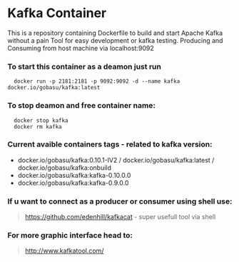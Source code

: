 # Kafka Container
This is a repository containing Dockerfile to build and start Apache Kafka without a pain
Tool for easy development or kafka testing. Producing and Consuming from host machine via localhost:9092

### To start this container as a deamon just run
```
  docker run -p 2181:2181 -p 9092:9092 -d --name kafka docker.io/gobasu/kafka:latest
```
### To stop deamon and free container name:
```
  docker stop kafka
  docker rm kafka
```

### Current avaible containers tags - related to kafka version:
* docker.io/gobasu/kafka:0.10.1-IV2 / docker.io/gobasu/kafka:latest / docker.io/gobasu/kafka:onbuild
* docker.io/gobasu/kafka:kafka-0.10.0.0
* docker.io/gobasu/kafka:kafka-0.9.0.0

### If u want to connect as a producer or consumer using shell use:
> https://github.com/edenhill/kafkacat - super usefull tool via shell

### For more graphic interface head to:
> http://www.kafkatool.com/
